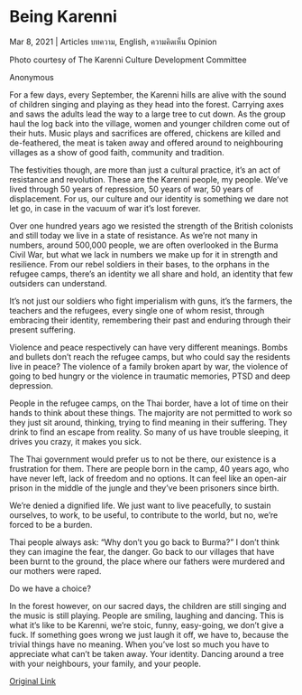 # Being Karenni

Mar 8, 2021 | Articles บทความ, English, ความคิดเห็น Opinion





Photo courtesy of The Karenni Culture Development Committee

Anonymous 

For a few days, every September, the Karenni hills are alive with the sound of children singing and playing as they head into the forest. Carrying axes and saws the adults lead the way to a large tree to cut down. As the group haul the log back into the village, women and younger children come out of their huts. Music plays and sacrifices are offered, chickens are killed and de-feathered, the meat is taken away and offered around to neighbouring villages as a show of good faith, community and tradition. 

The festivities though, are more than just a cultural practice, it’s an act of resistance and revolution. These are the Karenni people, my people. We’ve lived through 50 years of repression, 50 years of war, 50 years of displacement. For us, our culture and our identity is something we dare not let go, in case in the vacuum of war it’s lost forever.

Over one hundred years ago we resisted the strength of the British colonists and still today we live in a state of resistance. As we’re not many in numbers, around 500,000 people, we are often overlooked in the Burma Civil War, but what we lack in numbers we make up for it in strength and resilience. From our rebel soldiers in their bases, to the orphans in the refugee camps, there’s an identity we all share and hold, an identity that few outsiders can understand. 

It’s not just our soldiers who fight imperialism with guns, it’s the farmers, the teachers and the refugees, every single one of whom resist, through embracing their identity, remembering their past and enduring through their present suffering. 

Violence and peace respectively can have very different meanings. Bombs and bullets don’t reach the refugee camps, but who could say the residents live in peace? The violence of a family broken apart by war, the violence of going to bed hungry or the violence in traumatic memories, PTSD and deep depression. 

People in the refugee camps, on the Thai border, have a lot of time on their hands to think about these things. The majority are not permitted to work so they just sit around, thinking, trying to find meaning in their suffering. They drink to find an escape from reality. So many of us have trouble sleeping, it drives you crazy, it makes you sick. 

The Thai government would prefer us to not be there, our existence is a frustration for them. There are people born in the camp, 40 years ago, who have never left, lack of freedom and no options. It can feel like an open-air prison in the middle of the jungle and they’ve been prisoners since birth. 

We’re denied a dignified life. We just want to live peacefully, to sustain ourselves, to work, to be useful, to contribute to the world, but no, we’re forced to be a burden. 

Thai people always ask: “Why don’t you go back to Burma?” I don’t think they can imagine the fear, the danger. Go back to our villages that have been burnt to the ground, the place where our fathers were murdered and our mothers were raped. 

Do we have a choice?

In the forest however, on our sacred days, the children are still singing and the music is still playing. People are smiling, laughing and dancing. This is what it’s like to be Karenni, we’re stoic, funny, easy-going, we don’t give a fuck. If something goes wrong we just laugh it off, we have to, because the trivial things have no meaning. When you’ve lost so much you have to appreciate what can’t be taken away. Your identity. Dancing around a tree with your neighbours, your family, and your people.



[Original Link](https://www.dindeng.com/being-karenni-en/)